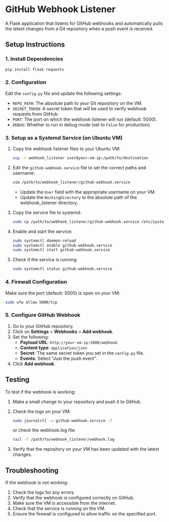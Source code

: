 # GitHub Webhook Listener

A Flask application that listens for GitHub webhooks and automatically pulls the latest changes from a Git repository when a push event is received.

## Setup Instructions

### 1. Install Dependencies

```bash
pip install flask requests
```

### 2. Configuration

Edit the `config.py` file and update the following settings:

- `REPO_PATH`: The absolute path to your Git repository on the VM.
- `SECRET_TOKEN`: A secret token that will be used to verify webhook requests from GitHub.
- `PORT`: The port on which the webhook listener will run (default: 5000).
- `DEBUG`: Whether to run in debug mode (set to `False` for production).

### 3. Setup as a Systemd Service (on Ubuntu VM)

1. Copy the webhook listener files to your Ubuntu VM:
   ```bash
   scp -r webhook_listener user@your-vm-ip:/path/to/destination
   ```

2. Edit the `github-webhook.service` file to set the correct paths and username:
   ```bash
   vim /path/to/webhook_listener/github-webhook.service
   ```
   - Update the `User` field with the appropriate username on your VM.
   - Update the `WorkingDirectory` to the absolute path of the webhook_listener directory.

3. Copy the service file to systemd:
   ```bash
   sudo cp /path/to/webhook_listener/github-webhook.service /etc/systemd/system/
   ```

4. Enable and start the service:
   ```bash
   sudo systemctl daemon-reload
   sudo systemctl enable github-webhook.service
   sudo systemctl start github-webhook.service
   ```

5. Check if the service is running:
   ```bash
   sudo systemctl status github-webhook.service
   ```

### 4. Firewall Configuration

Make sure the port (default: 5000) is open on your VM:

```bash
sudo ufw allow 5000/tcp
```

### 5. Configure GitHub Webhook

1. Go to your GitHub repository.
2. Click on **Settings** > **Webhooks** > **Add webhook**.
3. Set the following:
   - **Payload URL**: `http://your-vm-ip:5000/webhook`
   - **Content type**: `application/json`
   - **Secret**: The same secret token you set in the `config.py` file.
   - **Events**: Select "Just the push event".
4. Click **Add webhook**.

## Testing

To test if the webhook is working:

1. Make a small change to your repository and push it to GitHub.
2. Check the logs on your VM:
   ```bash
   sudo journalctl -u github-webhook.service -f
   ```
   or check the webhook.log file:
   ```bash
   tail -f /path/to/webhook_listener/webhook.log
   ```

3. Verify that the repository on your VM has been updated with the latest changes.

## Troubleshooting

If the webhook is not working:

1. Check the logs for any errors.
2. Verify that the webhook is configured correctly on GitHub.
3. Make sure the VM is accessible from the internet.
4. Check that the service is running on the VM.
5. Ensure the firewall is configured to allow traffic on the specified port. 

